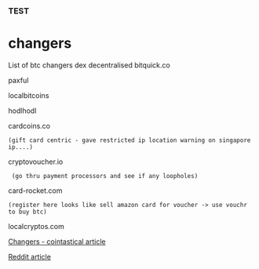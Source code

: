 
### TEST

# changers
List of btc changers dex decentralised
bitquick.co


paxful


localbitcoins


hodlhodl


cardcoins.co		

    (gift card centric - gave restricted ip location warning on singapore ip....)
	
cryptovoucher.io
    
     (go thru payment processors and see if any loopholes)


card-rocket.com	

    (register here looks like sell amazon card for voucher -> use vouchr to buy btc)
	

localcryptos.com
    
    
    
   [Changers - cointastical article](https://cointastical.medium.com/p2p-otc-exchanges-e-g-localbitcoins-bisq-hodlhodl-etc-20f293a2c72e)
    
[Reddit article](https://np.reddit.com/r/Bitcoin/comments/dabf2m/list_of_physical_stores_where_you_can_buy_or_sell/)
